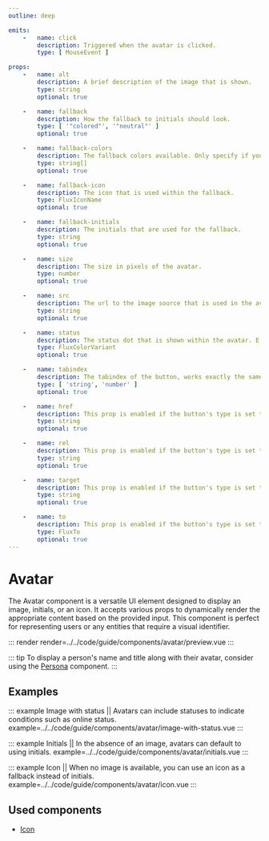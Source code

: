 ```yaml
---
outline: deep

emits:
    -   name: click
        description: Triggered when the avatar is clicked.
        type: [ MouseEvent ]

props:
    -   name: alt
        description: A brief description of the image that is shown.
        type: string
        optional: true

    -   name: fallback
        description: How the fallback to initials should look.
        type: [ '"colored"', '"neutral"' ]
        optional: true

    -   name: fallback-colors
        description: The fallback colors available. Only specify if you want to override the default colorful set.
        type: string[]
        optional: true

    -   name: fallback-icon
        description: The icon that is used within the fallback.
        type: FluxIconName
        optional: true

    -   name: fallback-initials
        description: The initials that are used for the fallback.
        type: string
        optional: true

    -   name: size
        description: The size in pixels of the avatar.
        type: number
        optional: true

    -   name: src
        description: The url to the image source that is used in the avatar.
        type: string
        optional: true

    -   name: status
        description: The status dot that is shown within the avatar. E.g. an online status.
        type: FluxColorVariant
        optional: true

    -   name: tabindex
        description: The tabindex of the button, works exactly the same as html.
        type: [ 'string', 'number' ]
        optional: true

    -   name: href
        description: This prop is enabled if the button's type is set to link. It's the same as the <a> HTML element.
        type: string
        optional: true

    -   name: rel
        description: This prop is enabled if the button's type is set to link. It's the same as the <a> HTML element.
        type: string
        optional: true

    -   name: target
        description: This prop is enabled if the button's type is set to link. It's the same as the <a> HTML element.
        type: string
        optional: true

    -   name: to
        description: This prop is enabled if the button's type is set to route. This integrates with Vue Router.
        type: FluxTo
        optional: true
---
```


# Avatar

The Avatar component is a versatile UI element designed to display an image, initials, or an icon. It accepts various props to dynamically render the appropriate content based on the provided input. This component is perfect for representing users or any entities that require a visual identifier.

::: render
render=../../code/guide/components/avatar/preview.vue
:::

::: tip
To display a person's name and title along with their avatar, consider using the [Persona](./persona) component.
:::

<FrontmatterDocs/>

## Examples

::: example Image with status || Avatars can include statuses to indicate conditions such as online status.
example=../../code/guide/components/avatar/image-with-status.vue
:::

::: example Initials || In the absence of an image, avatars can default to using initials.
example=../../code/guide/components/avatar/initials.vue
:::

::: example Icon || When no image is available, you can use an icon as a fallback instead of initials.
example=../../code/guide/components/avatar/icon.vue
:::

## Used components

- [Icon](./icon)

